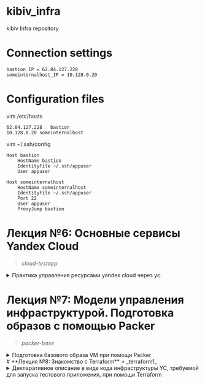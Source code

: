 # kibiv_infra
kibiv Infra repository

# Connection settings
````
bastion_IP = 62.84.127.228
someinternalhost_IP = 10.128.0.20
````
# Configuration files
vim /etc/hosts
````
62.84.127.228	bastion
10.128.0.20	someinternalhost
````
vim ~/.ssh/config
````
Host bastion
	HostName bastion
	IdentityFile ~/.ssh/appuser
	User appuser

Host someinternalhost
	HostName someinternalhost
	IdentityFile ~/.ssh/appuser
	Port 22
	User appuser
	ProxyJump bastion
````

# **Лекция №6: Основные сервисы Yandex Cloud**
> _cloud-testapp_
<details>
  <summary>Практика управления ресурсами yandex cloud через yc.</summary>

# Задание 1:
Данные для подключения к облачному приложению:
````bash
testapp_IP = 51.250.8.21
testapp_port = 9292
````
# Задание 2:
Созданы следующие скрипты (права на выполнение добавлены):
```
- install_ruby.sh
- install_mongodb.sh
- deploy.sh
```


# Дополнительное задание 3:
Создан startup script
- `startup_script.sh`

Команда для создания инстанса с запущенным приложением
- `./create_instance.sh`

Для прохождения автотестов необходимо разрешить подключаться к mongodb по всем IP-адресам

````bash
sudo sed -i -e 's/127.0.0.1/0.0.0.0/g' /etc/mongod.conf
````
</details>


# **Лекция №7: Модели управления инфраструктурой. Подготовка образов с помощью Packer**
> _packer-base_
<details>
  <summary>Подготовка базового образа VM при помощи Packer</summary>

## **Задание:**
Подготовка базового образа VM при помощи Packer.

Цель:
В данном дз студент произведет сборку готового образа с уже установленным приложением при помощи Packer. Задеплоит приложение в Yandex compute cloud при помощи ранее подготовленного образа.
В данном задании тренируются навыки: работы с Packer, работы с YC.

Все действия описаны в методическом указании.

Критерии оценки:
0 б. - задание не выполнено
1 б. - задание выполнено
2 б. - выполнены все дополнительные задания

---

## **Выполнено:**

1. Установлен Packer:

````bash
$ packer -v
1.7.8
````

2.1. Создан сервисный аккаунт:
````bash
name: sa-user
````

2.2. Делегированы права editor сервисному аккаунту для Packer

2.3. Создан service account key file

3. Созданы файлы-шаблоны Packer 
````bash
ubuntu16.json
ubuntu20.json
````
4. Созданы скрипты для provisioners 
````bash
install_ruby.sh
install_mongodb.sh
````

5. Выполнено параметризирование шаблона с применением 
````bash
variables.json.example
````
6. Выполнена проверка на ошибки

7. Выполнен запуск сборки образа
````bash
packer build -var-file=./variables.json ./ubuntu16.json
````

8. Создана ВМ с использованием созданного образа

9. Выполнено "дожаривание" ВМ для запуска приложения:
````bash
sudo apt-get update
sudo apt-get install -y git
git clone -b monolith https://github.com/express42/reddit.git
cd reddit && bundle install
puma -d
````

10. Построение bake-образа `*`
- Создан immutable.json
- Создан systemd unit puma.service
- Запущена сборка
````bash
packer build -var-file=./variables.json immutable.json
````
- Проверка созданных образов:
````bash
reddit-base
reddit-full
````

11. Выполнена автоматизация создания ВМ `*`
- Создан 
`create-instance.sh`

````bash
#!/bin/bash
yc compute instance create \
  --name reddit-app \
  --hostname reddit-app \
  --memory=4 \
  --create-boot-disk image-folder-id="yc_folder_id",image-family=reddit-full,size=10GB \
  --network-interface subnet-name=default-ru-central1-a,nat-ip-version=ipv4 \
  --metadata serial-port-enable=1 \
  --metadata-from-file user-data=./metadata.yaml \
````
</details>
# **Лекция №8: Знакомство с Terraform**
> _terraform1_
<details>
  <summary>Декларативное описание в виде кода инфраструктуры YC, требуемой для запуска тестового приложения, при помощи Terraform</summary>

## **Задание:**
Декларативное описание в виде кода инфраструктуры YC, требуемой для запуска тестового приложения, при помощи Terraform.
Цель:
В данном дз студент опишет всю инфраструктуру в Yandex Cloud при помощи Terraform. 
В данном задании тренируются навыки: создания и описания инфраструктуры при помощи Terraform. Принципы и подходы IaC.
Все действия описаны в методическом указании.

Критерии оценки:
0 б. - задание не выполнено
1 б. - задание выполнено
2 б. - выполнены все дополнительные задания


---

## **Выполнено:**

1. Установлен Terrafofrm switcher выполнено переключение на требуемую версию terraform:

````bash
$ terraform -v
Terraform v0.12.8
+ provider.yandex v0.56.0
````

2. В файл-.gitignore добавлены строки
````bash
*.tfstate
*.tfstate.*.backup
*.tfstate.backup
*.tfvars
```` 
3. Опрделена секция Provider в main.tf
````bash
provider "yandex" {
  token     = "<OAuth или статический ключ сервисного аккаунта>"
  cloud_id  = "<идентификатор облака>"
  folder_id = "<идентификатор каталога>"
  zone      = "ru-central1-a"
}
````
4.1. Создан сервисный аккаунт:
````bash
name: sa-terraform
````

4.2. Делегированы права editor сервисному аккаунту для Terraform
4.3. Создан service account key file

5. В файле main.tf добавлен ресурс reddit-app для создания инстанса VM в YC

6. Создана VM согласно описанию в файле main.tf

7. Дополнительно определен SSH ключ в метаданных инстанса в файле main.tf

8. Создан файл outputs.tf

9. Добавлены секции провижинера типа file для описания сервиса systemd и выполнения скрипта deploy.sh

10. Проверена работа провижинеров и приложения
11. Создан файл variables.tf для определения переменных
12. Создан файл terraform.tfvars в котором определены переменные.
13. Создан файл terraform.tfvars.example в котором определены псевдопеременные для прохождения автотестов
</details>